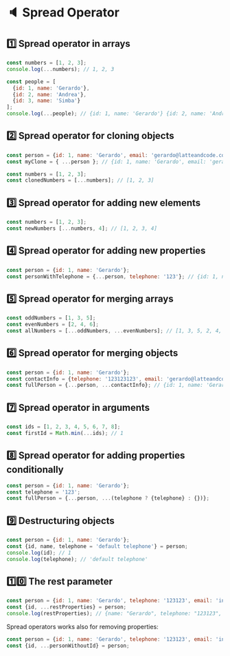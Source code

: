 # 🔈 Spread Operator

## 1️⃣ Spread operator in arrays

```js
const numbers = [1, 2, 3];
console.log(...numbers); // 1, 2, 3

const people = [
  {id: 1, name: 'Gerardo'}, 
  {id: 2, name: 'Andrea'},
  {id: 3, name: 'Simba'}
];
console.log(...people); // {id: 1, name: 'Gerardo'} {id: 2, name: 'Andrea'} {id: 3, name: 'Simba'}
```

## 2️⃣ Spread operator for cloning objects

```js
const person = {id: 1, name: 'Gerardo', email: 'gerardo@latteandcode.com'};
const myClone = { ...person }; // {id: 1, name: 'Gerardo', email: 'gerardo@latteandcode.com'}

const numbers = [1, 2, 3];
const clonedNumbers = [...numbers]; // [1, 2, 3]
```

## 3️⃣ Spread operator for adding new elements

```js
const numbers = [1, 2, 3];
const newNumbers [...numbers, 4]; // [1, 2, 3, 4]
```

## 4️⃣ Spread operator for adding new properties

```js
const person = {id: 1, name: 'Gerardo'};
const personWithTelephone = {...person, telephone: '123'}; // {id: 1, name: 'Gerardo', telephone: '123'}
```

## 5️⃣ Spread operator for merging arrays

```js
const oddNumbers = [1, 3, 5];
const evenNumbers = [2, 4, 6];
const allNumbers = [...oddNumbers, ...evenNumbers]; // [1, 3, 5, 2, 4, 6]
```

## 6️⃣ Spread operator for merging objects

```js
const person = {id: 1, name: 'Gerardo'};
const contactInfo = {telephone: '123123123', email: 'gerardo@latteandcode.com'};
const fullPerson = {...person, ...contactInfo}; // {id: 1, name: 'Gerardo', telephone: '123123123', email: 'gerardo@latteandcode.com'}
```

## 7️⃣ Spread operator in arguments

```js
const ids = [1, 2, 3, 4, 5, 6, 7, 8];
const firstId = Math.min(...ids); // 1
```

## 8️⃣ Spread operator for adding properties conditionally

```js
const person = {id: 1, name: 'Gerardo'};
const telephone = '123';
const fullPerson = {...person, ...(telephone ? {telephone} : {})};
```

## 9️⃣ Destructuring objects

```js
const person = {id: 1, name: 'Gerardo'};
const {id, name, telephone = 'default telephone'} = person;
console.log(id); // 1
console.log(telephone); // 'default telephone'

```

## 1️⃣0️⃣ The rest parameter

```js
const person = {id: 1, name: 'Gerardo', telephone: '123123', email: 'info@mail.com'};
const {id, ...restProperties} = person;
console.log(restProperties); // {name: "Gerardo", telephone: "123123", email: "info@mail.com"}
```

Spread operators works also for removing properties:

```js
const person = {id: 1, name: 'Gerardo', telephone: '123123', email: 'info@mail.com'};
const {id, ...personWithoutId} = person;
```